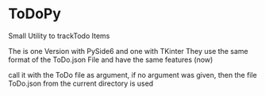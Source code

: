 # ToDoPy
Small Utility to trackTodo Items

The is one Version with PySide6 and one with TKinter
They use the same format of the ToDo.json File and have the same features (now)

call it with the ToDo file as argument, if no argument was given, then the file ToDo.json from the current directory is used
